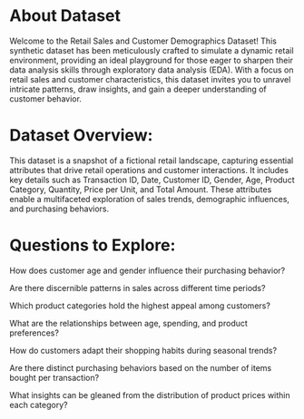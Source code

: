 # About Dataset
Welcome to the Retail Sales and Customer Demographics Dataset! This synthetic dataset has been meticulously crafted to simulate a dynamic retail environment, providing an ideal playground for those eager to sharpen their data analysis skills through exploratory data analysis (EDA). With a focus on retail sales and customer characteristics, this dataset invites you to unravel intricate patterns, draw insights, and gain a deeper understanding of customer behavior.

# Dataset Overview:

This dataset is a snapshot of a fictional retail landscape, capturing essential attributes that drive retail operations and customer interactions. It includes key details such as Transaction ID, Date, Customer ID, Gender, Age, Product Category, Quantity, Price per Unit, and Total Amount. These attributes enable a multifaceted exploration of sales trends, demographic influences, and purchasing behaviors.

# Questions to Explore:

How does customer age and gender influence their purchasing behavior?

Are there discernible patterns in sales across different time periods?

Which product categories hold the highest appeal among customers?

What are the relationships between age, spending, and product preferences?

How do customers adapt their shopping habits during seasonal trends?

Are there distinct purchasing behaviors based on the number of items bought per transaction?

What insights can be gleaned from the distribution of product prices within each category?
